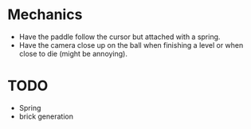 Mechanics
=========

* Have the paddle follow the cursor but attached with a
spring.
* Have the camera close up on the ball when finishing a
  level or when close to die (might be annoying).

TODO
====

* Spring
* brick generation
